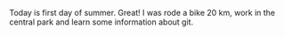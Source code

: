 Today is first day of summer. Great! 
I was rode a bike 20 km, work in the central park and learn some information about git.

